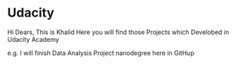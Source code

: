 # Udacity
Hi Dears, This is Khalid
Here you will find those Projects which Develobed in Udacity Academy

e.g. I will finish Data Analysis Project nanodegree here in GitHup
